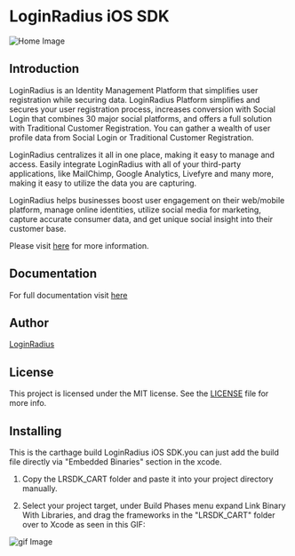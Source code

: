 # LoginRadius iOS SDK
![Home Image](http://docs.lrcontent.com/resources/github/banner-1544x500.png)

## Introduction ##
LoginRadius is an Identity Management Platform that simplifies user registration while securing data. LoginRadius Platform simplifies and secures your user registration process, increases conversion with Social Login that combines 30 major social platforms, and offers a full solution with Traditional Customer Registration. You can gather a wealth of user profile data from Social Login or Traditional Customer Registration.

LoginRadius centralizes it all in one place, making it easy to manage and access. Easily integrate LoginRadius with all of your third-party applications, like MailChimp, Google Analytics, Livefyre and many more, making it easy to utilize the data you are capturing.

LoginRadius helps businesses boost user engagement on their web/mobile platform, manage online identities, utilize social media for marketing, capture accurate consumer data, and get unique social insight into their customer base.

Please visit [here](http://www.loginradius.com/) for more information.

## Documentation
For full documentation visit [here](https://docs.loginradius.com/api/v2/mobile-libraries/ios-library)

## Author

[LoginRadius](https://www.loginradius.com/)

## License

This project is licensed under the MIT license. See the [LICENSE](LICENSE) file for more info.

## Installing

This is the carthage build LoginRadius iOS SDK.you can just add the build file directly via "Embedded Binaries" section in the xcode.

1. Copy the LRSDK_CART folder and paste it into your project directory manually.

2. Select your project target, under Build Phases menu expand Link Binary With Libraries, and drag the frameworks in the "LRSDK_CART" folder over to Xcode as seen in this GIF:

![gif Image](https://apidocs.lrcontent.com/images/ios_op_323095e71fd67290ba9.29293753.gif)